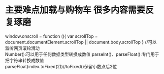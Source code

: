 # 主要难点加载与购物车 很多内容需要反复琢磨
window.onscroll = function (){
var scrollTop = document.documentElement.scrollTop || document.body.scrollTop
} //可以监听网页滚轮滑动    
Number():可以用于任何数据类型转换成数值
parseInt()、parseFloat():专门用于把字符串转换成数值  
parseFloat(index.toFixed(2))//toFixed()保留小数点后2位  

